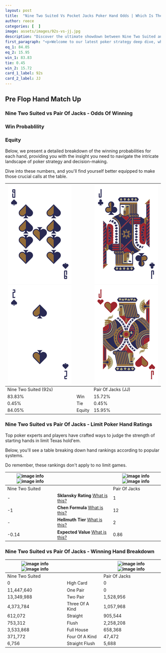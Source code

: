 ```yaml
---
layout: post
title:  "Nine Two Suited Vs Pocket Jacks Poker Hand Odds | Which Is The Better Hand In Poker? A Complete Guide"
author: reece
categories: [  ]
image: assets/images/92s-vs-jj.jpg
description: "Discover the ultimate showdown between Nine Two Suited and Pair Of Jacks in poker! Uncover the odds, strategies, and scenarios where one hand triumphs over the other. Get ready to up your poker game with this thrilling analysis."
first_paragraph: "<p>Welcome to our latest poker strategy deep dive, where we're pitting two distinct hands against each other in a high-stakes showdown: Nine Two Suited vs Pair Of Jacks.</p><p>In the dynamic world of poker, every decision counts, and knowing which hand holds the upper hand is key to your success at the table.</p><p>In this article, we'll dissect these two hands, explore the scenarios where one dominates the other, and equip you with the knowledge to make strategic choices that can tip the odds in your favor.</p><p>Get ready to unravel the intriguing dynamics of these poker hands and elevate your game to new heights.</p>"
eq_1: 84.05
eq_2: 15.95
win_1: 83.83
tie: 0.45
win_2: 15.72
card_1_label: 92s
card_2_label: JJ
---
```




[comment]: # (sp0)

## Pre Flop Hand Match Up

<div class="table hand-ratings" markdown="1"> 



### Nine Two Suited vs Pair Of Jacks - Odds Of Winning


  
<div class="row graphs"> 
<div class="col-lg-6">
    <h3>Win Probablility</h3>
    <canvas id="WinChart"></canvas>
</div>
<div class="col-lg-6">
    <h3>Equity</h3>
    <canvas id="EquityChart"></canvas>
</div>
</div>

  Below, we present a detailed breakdown of the winning probabilities for each hand, providing you with the insight you need to navigate the intricate landscape of poker strategy and decision-making. 

Dive into these numbers, and you'll find yourself better equipped to make those crucial calls at the table.


    
| ![image info](assets/images/hand1/9.png) ![image info](assets/images/hand1/2.png) |  | ![image info](assets/images/hand2/j.png) ![image info](assets/images/hand2/jo.png) |
| -------- | -------- | -------- |
| Nine Two Suited (92s) |  | Pair Of Jacks (JJ) |
| 83.83% | Win | 15.72% |
| 0.45% | Tie | 0.45% |
| 84.05% | Equity | 15.95% |




[comment]: # (sp1)



### Nine Two Suited vs Pair Of Jacks - Limit Poker Hand Ratings

Top poker experts and players have crafted ways to judge the strength of starting hands in limit Texas hold'em. 

Below, you'll see a table breaking down hand rankings according to popular systems. 

Do remember, these rankings don't apply to no limit games.


    
| ![image info](https://www.riverpairs.com/assets/images/hand1/9.png) ![image info](https://www.riverpairs.com/assets/images/hand1/2.png) |  | ![image info](https://www.riverpairs.com/assets/images/hand2/j.png) ![image info](https://www.riverpairs.com/assets/images/hand2/jo.png) |
| -------- | -------- | -------- |
| Nine Two Suited |  | Pair Of Jacks |
| - | **Sklansky Rating** [What is this?](/sklansky-rating-explained) | 1 |
| -1 | **Chen Formula** [What is this?](/chen-formula-explained) | 12 |
| - | **Hellmuth Tier** [What is this?](/Hellmuth-tier-explained) | 2 |
| -0.14 | **Expected Value** [What is this?](/expected-value-explained) | 0.86 |




[comment]: # (sp2)



### Nine Two Suited vs Pair Of Jacks - Winning Hand Breakdown


    
| ![image info](https://www.riverpairs.com/assets/images/hand1/9.png) ![image info](https://www.riverpairs.com/assets/images/hand1/2.png) |  | ![image info](https://www.riverpairs.com/assets/images/hand2/j.png) ![image info](https://www.riverpairs.com/assets/images/hand2/jo.png) |
| -------- | -------- | -------- |
| Nine Two Suited |  | Pair Of Jacks |
| 0 | High Card | 0 |
| 11,447,640 | One Pair | 0 |
| 13,349,988 | Two Pair | 1,528,956 |
| 4,373,784 | Three Of A Kind | 1,057,968 |
| 612,072 | Straight | 905,544 |
| 753,312 | Flush | 2,258,208 |
| 3,533,868 | Full House | 658,368 |
| 371,772 | Four Of A Kind | 47,472 |
| 6,756 | Straight Flush | 5,688 |




[comment]: # (sp3)



</div>

[comment]: # (sp4)



[comment]: # (sp5)

